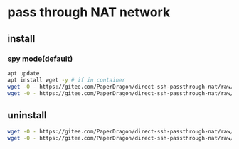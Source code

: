 # pass through NAT network



## install


### spy mode(default)
```bash
apt update
apt install wget -y # if in container
wget -O - https://gitee.com/PaperDragon/direct-ssh-passthrough-nat/raw/master/frpc_linux_install.sh | bash
wget -O - https://gitee.com/PaperDragon/direct-ssh-passthrough-nat/raw/master/frpc_linux_install.sh | SPY_MODE=False bash 
```


## uninstall

```bash
wget -O - https://gitee.com/PaperDragon/direct-ssh-passthrough-nat/raw/master/frpc_linux_uninstall.sh | bash
wget -O - https://gitee.com/PaperDragon/direct-ssh-passthrough-nat/raw/master/frpc_linux_uninstall.sh | SPY_MODE=False bash
```
